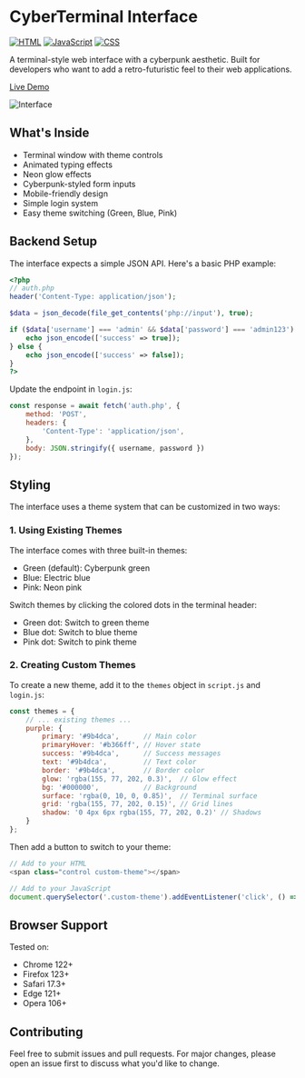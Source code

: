 # CyberTerminal Interface

<a href="https://developer.mozilla.org/en-US/docs/Web/HTML" target="_blank"><img src="https://custom-icon-badges.demolab.com/badge/HTML-E34F26?logo=css3&logoColor=white" alt="HTML" /></a>
<a href="https://developer.mozilla.org/en-US/docs/Web/JavaScript" target="_blank"><img src="https://custom-icon-badges.demolab.com/badge/JavaScript-F7DF1E?logo=javascript&logoColor=black" alt="JavaScript" /></a>
<a href="https://developer.mozilla.org/en-US/docs/Web/CSS" target="_blank"><img src="https://custom-icon-badges.demolab.com/badge/CSS-1572B6?logo=css3&logoColor=white" alt="CSS" /></a>

A terminal-style web interface with a cyberpunk aesthetic. Built for developers who want to add a retro-futuristic feel to their web applications.

[Live Demo](https://monstertov.github.io/CyberTerminal/)

<img src="https://tov.monster/host/interface.png?v=2" alt="Interface" style="max-width: 400px;" />

## What's Inside

- Terminal window with theme controls
- Animated typing effects
- Neon glow effects
- Cyberpunk-styled form inputs
- Mobile-friendly design
- Simple login system
- Easy theme switching (Green, Blue, Pink)

## Backend Setup

The interface expects a simple JSON API. Here's a basic PHP example:

```php
<?php
// auth.php
header('Content-Type: application/json');

$data = json_decode(file_get_contents('php://input'), true);

if ($data['username'] === 'admin' && $data['password'] === 'admin123') {
    echo json_encode(['success' => true]);
} else {
    echo json_encode(['success' => false]);
}
?>
```

Update the endpoint in `login.js`:

```javascript
const response = await fetch('auth.php', {
    method: 'POST',
    headers: {
        'Content-Type': 'application/json',
    },
    body: JSON.stringify({ username, password })
});
```

## Styling

The interface uses a theme system that can be customized in two ways:

### 1. Using Existing Themes

The interface comes with three built-in themes:
- Green (default): Cyberpunk green
- Blue: Electric blue
- Pink: Neon pink

Switch themes by clicking the colored dots in the terminal header:
- Green dot: Switch to green theme
- Blue dot: Switch to blue theme
- Pink dot: Switch to pink theme

### 2. Creating Custom Themes

To create a new theme, add it to the `themes` object in `script.js` and `login.js`:

```javascript
const themes = {
    // ... existing themes ...
    purple: {
        primary: '#9b4dca',      // Main color
        primaryHover: '#b366ff', // Hover state
        success: '#9b4dca',      // Success messages
        text: '#9b4dca',         // Text color
        border: '#9b4dca',       // Border color
        glow: 'rgba(155, 77, 202, 0.3)',  // Glow effect
        bg: '#000000',           // Background
        surface: 'rgba(0, 10, 0, 0.85)',  // Terminal surface
        grid: 'rgba(155, 77, 202, 0.15)', // Grid lines
        shadow: '0 4px 6px rgba(155, 77, 202, 0.2)' // Shadows
    }
};
```

Then add a button to switch to your theme:

```javascript
// Add to your HTML
<span class="control custom-theme"></span>

// Add to your JavaScript
document.querySelector('.custom-theme').addEventListener('click', () => switchTheme('purple'));
```

## Browser Support

Tested on:
- Chrome 122+
- Firefox 123+
- Safari 17.3+
- Edge 121+
- Opera 106+

## Contributing

Feel free to submit issues and pull requests. For major changes, please open an issue first to discuss what you'd like to change. 
